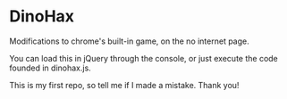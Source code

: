 # DinoHax
Modifications to chrome's built-in game, on the no internet page.

You can load this in jQuery through the console, or just execute the code founded in dinohax.js.

This is my first repo, so tell me if I made a mistake. Thank you!
